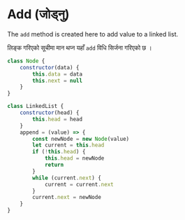# Add (जोड्नु)

The `add` method is created here to add value to a linked list.

लिङ्क गरिएको सूचीमा मान थप्न यहाँ `add` विधि सिर्जना गरिएको छ ।

```javascript
class Node {
    constructor(data) {
        this.data = data
        this.next = null 
    }
}

class LinkedList {
    constructor(head) {
        this.head = head 
    }
    append = (value) => {
        const newNode = new Node(value) 
        let current = this.head 
        if (!this.head) {
            this.head = newNode 
            return 
        }
        while (current.next) {
            current = current.next
        }
        current.next = newNode
    }
}
```

